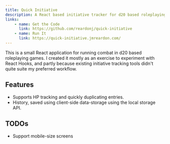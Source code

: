 ```yaml
---
title: Quick Initiative
description: A React based initiative tracker for d20 based roleplaying games. 
links:
    - name: Get the Code
      link: https://github.com/reardonj/quick-initiative
    - name: Run It
      link: https://quick-initiative.jmreardon.com/
---
```


This is a small React application for running combat in d20 based roleplaying games. I created it mostly as an exercise to experiment with React Hooks, and partly because existing initiative tracking tools didn't quite suite my preferred workflow.

## Features
- Supports HP tracking and quickly duplicating entries.
- History, saved using client-side data-storage using the local storage API.

## TODOs
- Support mobile-size screens
